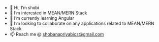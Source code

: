 - 👋 Hi, I’m shobi
- 👀 I’m interested in MEAN/MERN Stack
- 🌱 I’m currently learning Angular
- 💞️ I’m looking to collaborate on any applications related to MEAN/MERN Stack
- 📫 Reach me @ shobanapriyabics@gmail.com

<!---
shobanams/shobanams is a ✨ special ✨ repository because its `README.md` (this file) appears on your GitHub profile.
You can click the Preview link to take a look at your changes.
--->
